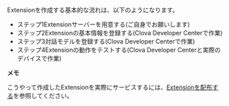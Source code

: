 ﻿Extensionを作成する基本的な流れは、以下のようになります。
* ステップ1Extensionサーバーを用意する(ご自身でお願いします)
* ステップ2Extensionの基本情報を登録する(Clova Developer Centerで作業)
* ステップ3対話モデルを登録する(Clova Developer Centerで作業)
* ステップ4Extensionの動作をテストする(Clova Developer Centerと実際のデバイスで作業)

<div class="note">
  <p><strong>メモ</strong></p>
  <p>こうやって作成したExtensionを実際にサービスするには、<a href="/DevConsole/Guides/CEK/Deploy_Extension.md">Extensionを配布する</a>を参照してください。</p>
</div>

